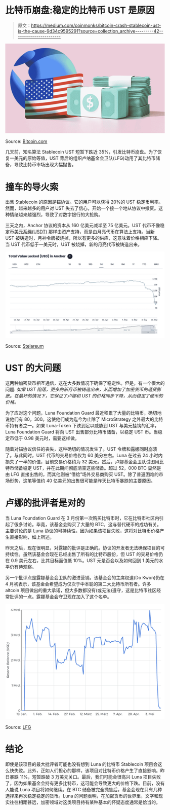 # 比特币崩盘:稳定的比特币 UST 是原因

> 原文：<https://medium.com/coinmonks/bitcoin-crash-stablecoin-ust-is-the-cause-9d34c9595291?source=collection_archive---------42----------------------->

![](img/595fa0db2e6980e6cbe14e48baf11fee.png)

Source: [Bitcoin.com](http://bit.ly/3w2fgTu)

几天前，知名算法 Stablecoin UST 短暂下跌近 35%，引发比特币崩盘。为了恢复一美元的原始等值，UST 背后的组织卢纳基金会卫队(LFG)动用了其比特币储备，导致比特币市场出现大幅抛售。

# 撞车的导火索

出售 Stablecoin 的原因是锚协议。它的用户可以获得 20%的 UST 稳定币利率。然而，越来越多的用户对 UST 失去了信心，开始一个接一个地从协议中撤资。这种情绪越来越强烈，导致了对数字银行的大抢购。

三天之内，Anchor 协议的资本从 160 亿美元减半至 75 亿美元。UST 代币不像稳定币[美元系绳(USDT)](https://coinmarketcap.com/currencies/tether/) 那样由资产支持，而是由月亮代币在算法上支持。当新 UST 被铸造时，月神令牌被烧掉，所以有更多的供应，这意味着价格相应下降。当 UST 代币低于一美元时，UST 被烧掉，新的月亮代币被铸造出来。

![](img/ef780777ec31d3c5a2536f006389f602.png)

Source: [Stelareum](https://www.stelareum.io/en/defi-tvl/protocol/anc.html)

# **UST 的大问题**

这两种加密货币相互通信，这在大多数情况下确保了稳定性。但是，有一个很大的问题:
*如果 UST 陷落，更多的新月币被铸造出来，从而增加了加密货币的通货膨胀。在最坏的情况下，它保证了卢娜和 UST 的价格同步下降，从而稳定了硬币的价格。*

为了应对这个问题，Luna Foundation Guard 最近积累了大量的比特币，确切地说他们有 80，300。这使他们成为迄今为止除了 MicroStrategy 之外最大的比特币持有者之一。如果 Luna-Token 下跌到足以威胁到 UST 与美元挂钩的汇率，Luna Foundation Guard 将向 UST 出售部分比特币储备，以稳定 UST 币。当稳定币低于 0.98 美元时，需要这样做。

随着对锚协议信任的丧失，这种确切的情况发生了。UST 令牌和露娜同时崩溃了。与此同时，UST 代币的交易价格仅为 60 美分左右。Luna 在过去 24 小时内损失了一半的价值，目前交易价格约为 32 美元。然后，卢娜基金会卫队试图用比特币储备稳定 UST，并在此期间彻底清空这些储备。超过 52，000 BTC 显然是由 LFG 直接出售的，而其他则被“借给”场外交易商购买 UST。除了普遍困难的市场形势，这笔等值约 40 亿美元的出售很可能是昨天比特币暴跌的主要原因。

# 卢娜的批评者是对的

当 Luna Foundation Guard 在 3 月份第一次购买比特币时，它在比特币社区内引起了很多讨论。毕竟，该基金会购买了大量的 BTC，这与替代硬币的成功有关。主要讨论的是 Luna 协议的可持续性，因为如果该项目失败，这将对比特币价格产生直接影响，如上所述。

昨天之后，现在很明显，对露娜的批评是正确的。协议的开发者无法确保项目的可持续性。虽然该基金会现在已经出售了所有的比特币股份，但 UST 的交易价格仍在 0.9 美元左右，比其目标面值低 10%。UST 元是否会以及如何回到 1 美元的水平仍有待观察。

另一个批评点是露娜基金会卫队的激进营销。该基金会的主席权道(Do Kwon)仍在 4 月初表示，该基金会希望成为仅次于中本聪的第二大比特币所有者。许多 altcoin 项目做出的重大承诺，但大多数都没有(或无法)遵守，这是比特币社区经常批评的一点。露娜基金会守卫现在加入了这个名单。

![](img/2d6cd9868d7959173342ddcbedf9b210.png)

Source: [LFG](https://dashboard.lfg.org/)

# 结论

即使是该项目的最大批评者可能也没有想到 Luna 的比特币 Stablecoin 项目会这么快失败。此外，正如人们担心的那样，该项目对比特币价格产生了直接影响。昨日暴跌 11%，短暂跌破 3 万美元关口。最后，我们可能会很高兴 Luna 项目失败了，因为如果基金会持有更多比特币，这可能会导致更大的价格下跌。目前，没有人能说 Luna 项目将如何继续。在 BTC 储备被完全抛售后，基金会现在只有几种选择来再次稳定稳定的货币。Luna 的问题表明，在加密货币的世界里，文字和现实往往相距甚远，加密领域对这类项目持有某种基本的怀疑态度通常是恰当的。